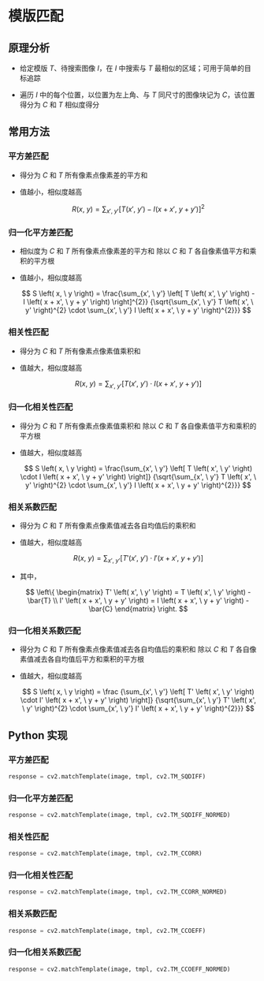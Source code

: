 # 模版匹配

## 原理分析

- 给定模版 $T$、待搜索图像 $I$，在 $I$ 中搜索与 $T$ 最相似的区域；可用于简单的目标追踪

- 遍历 $I$ 中的每个位置，以位置为左上角、与 $T$ 同尺寸的图像块记为 $C$，该位置得分为 $C$ 和 $T$ 相似度得分

## 常用方法

### 平方差匹配

- 得分为 $C$ 和 $T$ 所有像素点像素差的平方和

- 值越小，相似度越高

  $$
  R \left( x, \ y \right) = \sum_{x', \ y'} \left[ T \left( x', \ y' \right) - I \left( x + x', \ y + y' \right) \right]^{2}
  $$

### 归一化平方差匹配

- 相似度为 $C$ 和 $T$ 所有像素点像素差的平方和 除以  $C$ 和 $T$ 各自像素值平方和乘积的平方根

- 值越小，相似度越高

  $$
  S \left( x, \ y \right) = \frac{\sum_{x', \ y'} \left[ T \left( x', \ y' \right) - I \left( x + x', \ y + y' \right) \right]^{2}} {\sqrt{\sum_{x', \ y'} T \left( x', \ y' \right)^{2} \cdot \sum_{x', \ y'} I \left( x + x', \ y + y' \right)^{2}}}
  $$

### 相关性匹配

- 得分为 $C$ 和 $T$ 所有像素点像素值乘积和

- 值越大，相似度越高

  $$
  R \left( x, \ y \right) = \sum_{x', \ y'} \left[ T \left( x', \ y' \right) \cdot I \left( x + x', \ y + y' \right) \right]
  $$

### 归一化相关性匹配

- 得分为 $C$ 和 $T$ 所有像素点像素值乘积和 除以  $C$ 和 $T$ 各自像素值平方和乘积的平方根

- 值越大，相似度越高

  $$
  S \left( x, \ y \right) = \frac{\sum_{x', \ y'} \left[ T \left( x', \ y' \right) \cdot I \left( x + x', \ y + y' \right) \right]} {\sqrt{\sum_{x', \ y'} T \left( x', \ y' \right)^{2} \cdot \sum_{x', \ y'} I \left( x + x', \ y + y' \right)^{2}}}
  $$

### 相关系数匹配

- 得分为 $C$ 和 $T$ 所有像素点像素值减去各自均值后的乘积和

- 值越大，相似度越高

  $$
  R \left( x, \ y \right) = \sum_{x', \ y'} \left[ T' \left( x', \ y' \right) \cdot I' \left( x + x', \ y + y' \right) \right]
  $$

- 其中，

  $$
  \left\{ \begin{matrix} T' \left( x', \ y' \right) = T \left( x', \ y' \right) - \bar{T} \\ I' \left( x + x', \ y + y' \right) = I \left( x + x', \ y + y' \right) - \bar{C} \end{matrix} \right.
  $$

### 归一化相关系数匹配

- 得分为 $C$ 和 $T$ 所有像素点像素值减去各自均值后的乘积和 除以  $C$ 和 $T$ 各自像素值减去各自均值后平方和乘积的平方根

- 值越大，相似度越高

  $$
  S \left( x, \ y \right) = \frac {\sum_{x', \ y'} \left[ T' \left( x', \ y' \right) \cdot I' \left( x + x', \ y + y' \right) \right]} {\sqrt{\sum_{x', \ y'} T' \left( x', \ y' \right)^{2} \cdot \sum_{x', \ y'} I' \left( x + x', \ y + y' \right)^{2}}}
  $$

## $\mathrm{Python}$ 实现

### 平方差匹配

```python
response = cv2.matchTemplate(image, tmpl, cv2.TM_SQDIFF)
```

### 归一化平方差匹配

```python
response = cv2.matchTemplate(image, tmpl, cv2.TM_SQDIFF_NORMED)
```

### 相关性匹配

```python
response = cv2.matchTemplate(image, tmpl, cv2.TM_CCORR)
```

### 归一化相关性匹配

```python
response = cv2.matchTemplate(image, tmpl, cv2.TM_CCORR_NORMED)
```

### 相关系数匹配

```python
response = cv2.matchTemplate(image, tmpl, cv2.TM_CCOEFF)
```

### 归一化相关系数匹配

```python
response = cv2.matchTemplate(image, tmpl, cv2.TM_CCOEFF_NORMED)
```